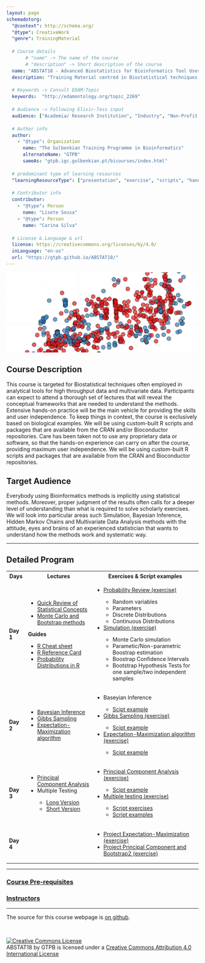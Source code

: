 ```yaml
---
layout: page
schemadotorg:
  "@context": http://schema.org/
  "@type": CreativeWork
  "genre": TrainingMaterial

  # Course details
       # "name" -> The name of the course
       # "description" -> Short description of the course
  name: "ABSTAT18 - Advanced Biostatistics for Bioinformatics Tool Users (using R)"
  description: "Training Material centred in Biostatistical techniques often employed in analytical tools for high throughput data and multivariate data."

  # Keywords -> Consult EDAM:Topic
  keywords:  "http://edamontology.org/topic_2269"

  # Audience -> Following Elixir-Tess input
  audience: ["Academia/ Research Institution", "Industry", "Non-Profit Organisation", "Healthcare"]

  # Author info
  author:
    - "@type": Organization
      name: "The Gulbenkian Training Programme in Bioinformatics"
      alternateName: "GTPB"
      sameAs: "gtpb.igc.gulbenkian.pt/bicourses/index.html"

  # predominant type of learning resources
  "learningResourceType": ["presentation", "exercise", "scripts", "handout"]

  # Contributor info
  contributor:
    - "@type": Person
      name: "Lisete Sousa"
    - "@type": Person
      name: "Carina Silva"

  # License & Language & url
  license: https://creativecommons.org/licenses/by/4.0/
  inLanguage: "en-us"
  url: "https://gtpb.github.io/ABSTAT18/"
---
```


![](./assets/images/Inferring_horizontal_gene_transfer_average_GC_content.png)

## Course Description

This course is targeted for Biostatistical techniques often employed in analytical tools for high throughput data and multivariate data. Participants can expect to attend a thorough set of lectures that will reveal the conceptual frameworks that are needed to understand the methods. Extensive hands-on practice will be the main vehicle for providing the skills and user independence. To keep things in context, the course is exclusively based on biological examples.
We will be using custom-built R scripts and packages that are available from the CRAN and/or Bioconductor repositories.
Care has been taken not to use any proprietary data or software, so that the hands-on experience can carry on after the course, providing maximum user independence. We will be using custom-built R scripts and packages that are available from the CRAN and Bioconductor repositories.

## Target Audience

Everybody using Bioinformatics methods is implicitly using statistical methods. Moreover, proper judgment of the results often calls for a deeper level of understanding than what is required to solve scholarly exercises.
We will look into particular areas such Simulation, Bayesian Inference, Hidden Markov Chains and Multivariate Data Analysis methods with the attitude, eyes and brains of an experienced statistician that wants to understand how the methods work and systematic way.

---

## Detailed Program


<table>
  <tbody>
    <tr>
      <th>Days</th>
      <th>Lectures</th>
      <th>Exercises & Script examples</th>
    </tr>
    <tr>
      <td><strong>Day 1</strong></td>
      <td>
        <ul>
          <li><a href="./assets/Day_1/probability_review2018.pdf">Quick Review of Statistical Concepts</a></li>
          <li><a href="./assets/Day_1/MC-and-B-2018.pdf">Monte Carlo and Bootstrap methods</a></li>
        </ul>
        <strong>Guides</strong>
        <ul>
          <li><a href="./assets/Day_1/r-cheat-sheet-3.pdf">R Cheat sheet</a></li>
          <li><a href="./assets/Day_1/Short-refcard.pdf">R Reference Card</a></li>
          <li><a href="./assets/Day_1/RDistributions.pdf">Probability Distributions in R</a></li>
        </ul>
      </td>
      <td>
        <ul>
          <li><a href="./pages/Day_1/probreview">Probability Review (exercise)</a></li>
          <ul>
            <li>Random variables</li>
            <li>Parameters</li>
            <li>Discrete Distributions</li>
            <li>Continuous Distributions</li>
          </ul>
          <li><a href="./pages/Day_1/Simulation">Simulation (exercise)</a></li>
          <ul>
            <li>Monte Carlo simulation</li>
            <li>Parametic/Non-parametric Boostrap estimation</li>
            <li>Boostrap Confidence Intervals</li>
            <li>Bootstrap Hypothesis Tests for one sample/two independent samples</li>
          </ul>
        </ul>
      </td>
    </tr>
    <tr>
      <td><strong>Day 2</strong></td>
      <td>
        <ul>
          <li><a href="./assets/Day_2/Slides_05 Bayesian Inference.pdf">Bayesian Inference</a></li>
          <li><a href="./assets/Day_2/Slides_06 Gibbs Sampling.pdf">Gibbs Sampling</a></li>
          <li><a href="./assets/Day_2/Slides_07 Expectation Maximization.pdf">Expectation-Maximization algorithm</a></li>
        </ul>
      </td>
      <td>
        <ul>
          <li>Baseyian Inference</li>
          <ul>
            <li><a href="./pages/Day_2/Script_Examples_05_Bayesian_Inference.R">Scipt example</a></li>
          </ul>
          <li><a href="./pages/Day_2/Exercise_06_Gibbs_Sampling">Gibbs Sampling (exercise)</a></li>
          <ul>
            <li><a href="./pages/Day_2/Script_Examples_06 Gibbs Sampler.R">Scipt example</a></li>
          </ul>
          <li><a href="./pages/Day_2/Exercise_07_EM_Algorithm">Expectation-Maximization algorithm (exercise)</a></li>
          <ul>
            <li><a href="./pages/Day_2/Script_Examples_07 Expectation Maximization.r">Scipt example</a></li>
          </ul>
        </ul>
      </td>
    </tr>
    <tr>
      <td><strong>Day 3</strong></td>
      <td>
        <ul>
          <li><a href="./assets/Day_3/PCA2018.pdf">Principal Component Analysis</a></li>
          <li>Multiple Testing</li>
          <ul>
            <li><a href="./assets/Day_3/Slides_09_Multiple_Testing.pdf">Long Version</a></li>
            <li> <a href="./assets/Day_3/Slides_09_Multiple_Testing.pdf">Short Version</a></li>
          </ul>
        </ul>
      </td>
      <td>
        <ul>
          <li><a href="./pages/Day_3/PCA.md">Principal Component Analysis (exercise)</a></li>
          <ul>
            <li><a href="./pages/Day_3/PCAR.R">Scipt example</a></li>
          </ul>
          <li><a href="./pages/Day_3/Exercises_09 Multiple Testing.pdf">Multiple testing (exercise)</a></li>
          <ul>
            <li><a href="./pages/Day_3/Script_Exercises_09 Multiple Testing.R">Script exercises</a></li>
            <li><a href="./pages/Day_3/Script_Example_09 Multiple Testing.R">Script examples</a></li>
          </ul>
        </ul>
      </td>
    </tr>
    <tr>
      <td><strong>Day 4</strong></td>
      <td></td>
      <td>
        <ul>
          <li><a href="./pages/Day_4/Project_EM_Algorithm_2018.pdf">Project Expectation-Maximization (exercise)</a></li>
          <li><a href="./pages/Day_4/ProjecT_ PCA_and_Bootstrap2_2018.pdf">Project Principal Component and Bootstrap2 (exercise)</a></li>
        </ul>
      </td>
    </tr>
  </tbody>
</table>

---

### [Course Pre-requisites](pages/objectives_prerequisites.md)

### [Instructors](pages/instructors.md)

---

The source for this course webpage is [on github](https://github.com/GTPB/ABSTAT18).

<br/>

<a rel="license" href="http://creativecommons.org/licenses/by/4.0/"><img alt="Creative Commons License" style="border-width:0" src="https://i.creativecommons.org/l/by/4.0/88x31.png" /></a><br /><span xmlns:dct="http://purl.org/dc/terms/" property="dct:title">ABSTAT18</span> by <span xmlns:cc="http://creativecommons.org/ns#" property="cc:attributionName">GTPB</span> is licensed under a <a rel="license" href="http://creativecommons.org/licenses/by/4.0/">Creative Commons Attribution 4.0 International License</a>
